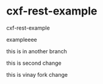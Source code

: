 cxf-rest-example
================

cxf-rest-example


exampleeee


this is in another branch

this is second change

this is vinay fork change